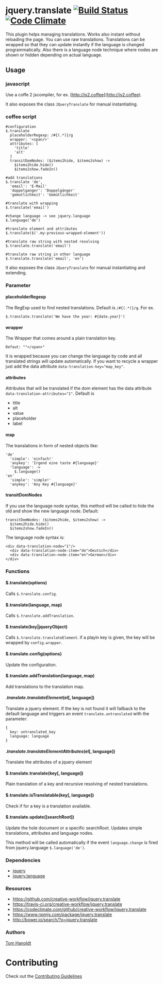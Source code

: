 # jquery.translate [![Build Status](https://travis-ci.org/creative-workflow/jquery.translate.svg?branch=master)](https://travis-ci.org/creative-workflow/jquery.translate) [![Code Climate](https://codeclimate.com/github/creative-workflow/jquery.translate/badges/gpa.svg)](https://codeclimate.com/github/creative-workflow/jquery.translate)

This plugin helps managing translations. Works also instant without reloading the page. You can use raw translations. Translations can be wrapped so that they can update instantly if the language is changed programmatically. Also there is a language node technique where nodes are shown or hidden depending on actual language.

## Usage
### javascript
Use a coffe 2 jscompiler, for ex. [http://js2.coffee](http://js2.coffee).

It also exposes the class `JQueryTranslate` for manual instantiating.

### coffee script
    #configuration
    $.translate
      placeholderRegexp: /#{(.*)}/g
      wrapper: '<span/>'
      attributes: [
        'title'
        'alt'
      ]
      transitDomNodes: ($items2hide, $items2show) ->
        $items2hide.hide()
        $items2show.fadeIn()

    #add translations
    $.translate 'de',
      'email': 'E-Mail'
      'doppelganger': 'Doppelgänger'
      'gemutlichkeit': 'Gemütlichkeit'

    #translate with wrapping
    $.translate('email')

    #change language -> see jquery.language
    $.language('de')

    #translate element and attributes
    $.translate($('.my-previous-wrapped-element'))

    #translate raw string with nested resolving
    $.translate.translate('email')

    #translate raw string in other language
    $.translate.translate('email', 'en')

It also exposes the class `JQueryTranslate` for manual instantiating and extending.

### Parameter
#### placeholderRegexp
The RegExp used to find nested translations. Default is `/#{(.*)}/g`.
For ex.

    $.translate.translate('We have the year: #{date.year}')

#### wrapper
The Wrapper that comes around a plain translation key.

    Defaut: ""</span>"

It is wrapped because you can change the language by code and all translated strings will update automatically.
If you want to recycle a wrapper just add the data attribute `data-translation-key="map_key"`.

#### attributes
Attributes that will be translated if the dom element has the data attribute `data-translation-attributes="1"`. Default is
  * title
  * alt
  * value
  * placeholder
  * label

#### map
The translations in form of nested objects like:

    'de'
      'simple': 'einfach!'
      'anykey': 'Irgend eine taste #{language}'
      'language': ->
        $.language()
    'en'
      'simple': 'simple!'
      'anykey': 'Any Key #{language}'

#### transitDomNodes
If you use the language node syntax, this method will be called to hide the old and show the new language node. Default:

    transitDomNodes: ($items2hide, $items2show) ->
      $items2hide.hide()
      $items2show.fadeIn()

The language node syntax is:

    <div data-translation-node="1"/>
      <div data-translation-node-item="de">Deutsch</div>
      <div data-translation-node-item="en">German</div>
    </div>

### Functions
#### $.translate(options)
Calls `$.translate.config`.

#### $.translate(language, map)
Calls `$.translate.addTranslation`.

#### $.translate(key|jqueryObject)
Calls `$.translate.translateElement`. if a playin key is given, the key will be wrapped by `config.wrapper`.

#### $.translate.config(options)
Update the configuration.

#### $.translate.addTranslation(language, map)
Add translations to the translation map.

#### $.translate.translateElement($el[, language])
Translate a jquery element. If the key is not found it will fallback to the default language and triggers an event `translate.untranslated` with the parameter:

    {
      key: untranslated_key
      language: language
    }

#### $.translate.translateElementAttributes($el[, language])
Translate the attributes of a jquery element

#### $.translate.translate(key[, language])
Plain translation of a key and recursive resolving of nested translations.

#### $.translate.isTranslatable(key[, language])
Check if for a key is a translation available.

#### $.translate.update([searchRoot])
Update the hole document or a specific searchRoot. Updates simple translations, attributes and language nodes.

This method will be called automatically if the event `language.change` is fired from jquery.language `$.language('de')`.

### Dependencies
  * [jquery](https://jquery.com)
  * [jquery.language](https://github.com/creative-workflow/jquery.language)

### Resources
  * https://github.com/creative-workflow/jquery.translate
  * https://travis-ci.org/creative-workflow/jquery.translate
  * https://codeclimate.com/github/creative-workflow/jquery.translate
  * https://www.npmjs.com/package/jquery.translate
  * http://bower.io/search/?q=jquery.translate

### Authors

[Tom Hanoldt](https://github.com/monotom)

# Contributing

Check out the [Contributing Guidelines](CONTRIBUTING.md)
